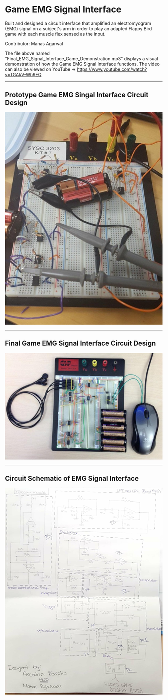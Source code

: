 # Game EMG Signal Interface

Built and designed a circuit interface that amplified an electromyogram (EMG) signal on a subject's arm in order to play an adapted Flappy Bird game with each muscle flex sensed as the input.

Contributor: Manas Agarwal

The file above named "Final_EMG_Signal_Interface_Game_Demonstration.mp3" displays a visual demonstration of how the Game EMG Signal Interface functions. The video can also be viewed on YouTube -> https://www.youtube.com/watch?v=TGAkV-Wh9EQ

--- 

## Prototype Game EMG Singal Interface Circuit Design
![Dimensions-1](Prototype_Game_EMG_Singal_Interface_Circuit_Design.jpeg)

---

## Final Game EMG Signal Interface Circuit Design
![Final Game EMG Signal Interface Circuit Design.jpeg](Final_Game_EMG_Signal_Interface_Circuit_Design.jpeg)

---

## Circuit Schematic of EMG Signal Interface
![Circuit_Schematic_of_EMG_Signal_Interface.jpg](Circuit_Schematic_of_EMG_Signal_Interface.jpg)
